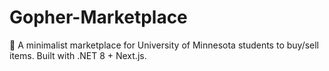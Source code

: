 # Gopher-Marketplace
🐾 A minimalist marketplace for University of Minnesota students to buy/sell items. Built with .NET 8 + Next.js.
